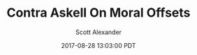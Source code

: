 ---
layout: podcast
title: "Contra Askell On Moral Offsets"
author: Scott Alexander
description: https://slatestarcodex.com/2017/08/28/contra-askell-on-moral-offsets/
date: 2017-08-28 13:03:00 PDT
length: 4265490
duration: 1066
guid: contra-askell-on-moral-offsets
---